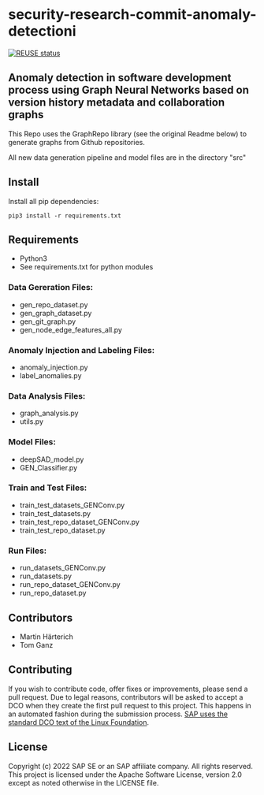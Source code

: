 # security-research-commit-anomaly-detectioni
[![REUSE status](https://api.reuse.software/badge/github.com/SAP-samples/security-research-commit-anomaly-detection)](https://api.reuse.software/info/github.com/SAP-samples/security-research-commit-anomaly-detection)

## Anomaly detection in software development process using Graph Neural Networks based on version history metadata and collaboration graphs

This Repo uses the GraphRepo library (see the original Readme below) to generate graphs from Github repositories.

All new data generation pipeline and model files are in the directory "src"

## Install
Install all pip dependencies:
```
pip3 install -r requirements.txt
```

## Requirements

- Python3
- See requirements.txt for python modules

### Data Gereration Files:
- gen_repo_dataset.py
- gen_graph_dataset.py
- gen_git_graph.py
- gen_node_edge_features_all.py

### Anomaly Injection and Labeling Files:
- anomaly_injection.py
- label_anomalies.py

### Data Analysis Files:
- graph_analysis.py
- utils.py

### Model Files:
- deepSAD_model.py
- GEN_Classifier.py

### Train and Test Files:
- train_test_datasets_GENConv.py
- train_test_datasets.py
- train_test_repo_dataset_GENConv.py
- train_test_repo_dataset.py

### Run Files:
- run_datasets_GENConv.py
- run_datasets.py
- run_repo_dataset_GENConv.py
- run_repo_dataset.py

## Contributors

- Martin Härterich
- Tom Ganz

## Contributing

If you wish to contribute code, offer fixes or improvements, please send a pull request. Due to legal reasons, contributors will be asked to accept a DCO when they create the first pull request to this project. This happens in an automated fashion during the submission process. [SAP uses the standard DCO text of the Linux Foundation](https://developercertificate.org/).

## License

Copyright (c) 2022 SAP SE or an SAP affiliate company. All rights reserved. This project is licensed under the Apache Software License, version 2.0 except as noted otherwise in the LICENSE file.

